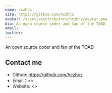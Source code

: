 ```yaml
---
name: hczhcz
site: https://github.com/hczhcz
avatar: /assets/contributors/hczhcz/avatar.png
bio: An open source coder and fan of the TOAD
email: 
twitter: 
---
```


An open source coder and fan of the TOAD

## Contact me

- Github: <https://github.com/hczhcz>
- Email：<>
- Website: <>
